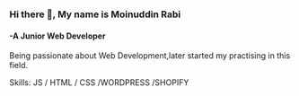 ### Hi there 👋, My name is Moinuddin Rabi
#### -A Junior Web Developer
Being passionate about Web Development,later started my practising in this field.

Skills: JS / HTML / CSS /WORDPRESS /SHOPIFY

